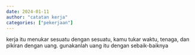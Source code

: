 ```yaml
---
date: 2024-01-11
author: "catatan kerja"
categories: ["pekerjaan"]
---
```


kerja itu menukar sesuatu dengan sesuatu, kamu tukar waktu, tenaga, dan pikiran dengan uang. gunakanlah uang itu dengan sebaik-baiknya